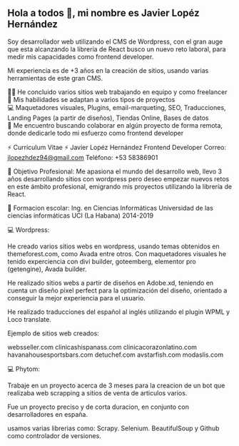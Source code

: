 ## Hola a todos 👋, mi nombre es Javier Lopéz Hernández

 Soy desarrollador web utilizando el CMS de Wordpress, con el gran auge que esta alcanzando la librería de React busco un nuevo reto laboral, para medir mis capacidades como frontend developer.

Mi experiencia es de +3 años en la creación de sitios, usando varias herramientas de este gran CMS.

👨‍💻 He concluido varios sitios web trabajando en equipo y como freelancer <br>
💯 Mis habilidades se adaptan a varios tipos de proyectos <br>
💻 Maquetadores visuales, Plugins, email-marqueting, SEO, Traducciones, Landing Pages (a partir de diseños), Tiendas Online, Bases de datos <br>
👯 Me encuentro buscando colaborar en algún proyecto de forma remota, donde dedicarle todo mi esfuerzo como frontend developer


⚡ Curriculum Vitae ⚡
Javier Lopéz Hernández
Frontend Developer
Correo: jlopezhdez94@gmail.com
Teléfono: +53 58386901

🤔 Objetivo Profesional: Me apasiona el mundo del desarrollo web, llevo 3 años desarrollando sitios con wordpress pero deseo empezar nuevos retos en este ámbito profesional, emigrando mis proyectos utilizando la librería de React.

👯 Formacion escolar: Ing. en Ciencias Informáticas
Universidad de las ciencias informáticas UCI (La Habana) 2014-2019

💻 Wordpress: <br> 

He creado varios sitios webs en wordpress, usando temas obtenidos en themeforest.com, como Avada entre otros. Con maquetadores visuales he tenido experciencia con divi builder, goteemberg, elementor pro (getengine), Avada builder.

He realizado sitios webs a partir de diseños en Adobe.xd, teniendo en cuenta un diseño pixel perfect para la optimización del diseño, orientado a conseguir la mejor experiencia para el usuario.

He realizado traducciones del español al inglés utilizando el plugin WPML y Loco translate.

Ejemplo de sitios web creados:

websseller.com
clinicashispanass.com
clinicacorazonlatino.com
havanahousesportsbars.com
detuchef.com
avstarfish.com
modaslis.com

💻 Phytom: <br> 

Trabaje en un proyecto acerca de 3 meses para la creacion de un bot que realizaba web scrapping a sitios de venta de articulos varios.

Fue un proyecto preciso y de corta duracion, en conjunto con desarrolladores en españa.

usamos varias librerias como: Scrapy. Selenium. BeautifulSoup y Github como controlador de versiones.

 

<!--
**Javier94cuba/Javier94cuba** is a ✨ _special_ ✨ repository because its `README.md` (this file) appears on your GitHub profile.

Here are some ideas to get you started:

- 🔭 I’m currently working on ...
- 🌱 I’m currently learning ...
- 👯 I’m looking to collaborate on ...
- 🤔 I’m looking for help with ...
- 💬 Ask me about ...
- 📫 How to reach me: ...
- 😄 Pronouns: ...
- ⚡ Fun fact: ...
-->
